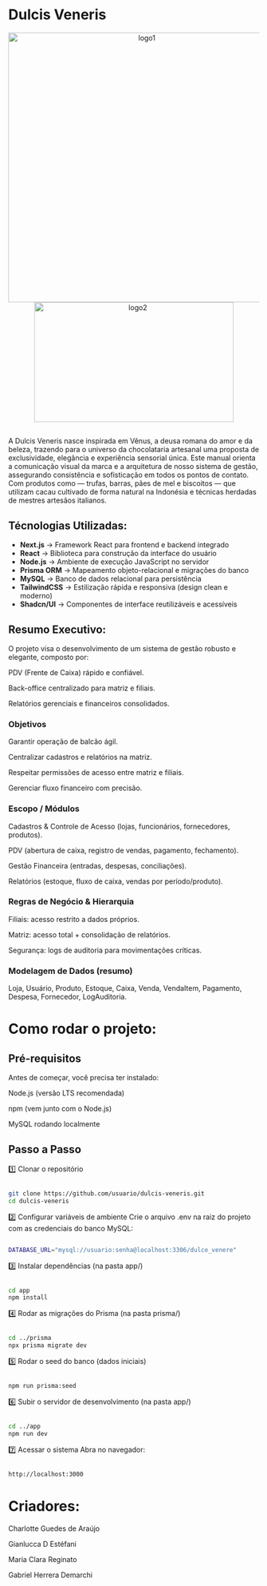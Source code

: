 # Dulcis Veneris
<div align="center">
<img width="540" height="540" alt="logo1" src="https://github.com/user-attachments/assets/5f2bc56b-6fa9-44a8-9e2d-968785d0869c" />

<img width="400" height="240" alt="logo2" src="https://github.com/user-attachments/assets/712fc9ea-2711-4c01-87fb-f31df3828c8f" />

</div>

## 

A Dulcis Veneris nasce inspirada em Vênus, a deusa romana do amor e da beleza, trazendo para o universo da chocolataria artesanal uma proposta de exclusividade, elegância e experiência sensorial única.
Este manual orienta a comunicação visual da marca e a arquitetura de nosso sistema de gestão, assegurando consistência e sofisticação em todos os pontos de contato. Com produtos como — trufas, barras, pães de mel e biscoitos — que utilizam cacau cultivado de forma natural na Indonésia e técnicas herdadas de mestres artesãos italianos.


## Técnologias Utilizadas:


- **Next.js** → Framework React para frontend e backend integrado  
- **React** → Biblioteca para construção da interface do usuário  
- **Node.js** → Ambiente de execução JavaScript no servidor  
- **Prisma ORM** → Mapeamento objeto-relacional e migrações do banco  
- **MySQL** → Banco de dados relacional para persistência  
- **TailwindCSS** → Estilização rápida e responsiva (design clean e moderno)  
- **Shadcn/UI** → Componentes de interface reutilizáveis e acessíveis  


## Resumo Executivo:

O projeto visa o desenvolvimento de um sistema de gestão robusto e elegante, composto por:

PDV (Frente de Caixa) rápido e confiável.

Back-office centralizado para matriz e filiais.

Relatórios gerenciais e financeiros consolidados.



### Objetivos

Garantir operação de balcão ágil.

Centralizar cadastros e relatórios na matriz.

Respeitar permissões de acesso entre matriz e filiais.

Gerenciar fluxo financeiro com precisão.

### Escopo / Módulos

Cadastros & Controle de Acesso (lojas, funcionários, fornecedores, produtos).

PDV (abertura de caixa, registro de vendas, pagamento, fechamento).

Gestão Financeira (entradas, despesas, conciliações).

Relatórios (estoque, fluxo de caixa, vendas por período/produto).

### Regras de Negócio & Hierarquia

Filiais: acesso restrito a dados próprios.

Matriz: acesso total + consolidação de relatórios.

Segurança: logs de auditoria para movimentações críticas.


### Modelagem de Dados (resumo)

Loja, Usuário, Produto, Estoque, Caixa, Venda, VendaItem, Pagamento, Despesa, Fornecedor, LogAuditoria.



# Como rodar o projeto: 

## Pré-requisitos

Antes de começar, você precisa ter instalado:

Node.js
 (versão LTS recomendada)

npm
 (vem junto com o Node.js)

MySQL
 rodando localmente

 

## Passo a Passo

1️⃣ Clonar o repositório

```bash

git clone https://github.com/usuario/dulcis-veneris.git
cd dulcis-veneris
```


2️⃣ Configurar variáveis de ambiente
Crie o arquivo .env na raiz do projeto com as credenciais do banco MySQL:

```bash

DATABASE_URL="mysql://usuario:senha@localhost:3306/dulce_venere"

```

3️⃣ Instalar dependências (na pasta app/)

```bash

cd app
npm install

```


4️⃣ Rodar as migrações do Prisma (na pasta prisma/)

```bash

cd ../prisma
npx prisma migrate dev

```


5️⃣ Rodar o seed do banco (dados iniciais)

```bash

npm run prisma:seed

```


6️⃣ Subir o servidor de desenvolvimento (na pasta app/)

```bash

cd ../app
npm run dev

```


7️⃣ Acessar o sistema
Abra no navegador:

```bash

http://localhost:3000

```

# Criadores: 


Charlotte Guedes de Araújo 

Gianlucca D Estéfani

Maria Clara Reginato 

Gabriel Herrera Demarchi





